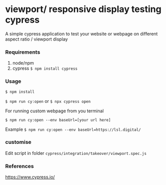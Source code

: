 # viewport/ responsive display testing cypress
A simple cypress application to test your website or webpage on different aspect ratio / viewport display

### Requirements
1. node/npm
2. cypress `$ npm install cypress`

### Usage

`$ npm install`

`$ npm run cy:open` or `$ npx cypress open`

For running custom webpage from you terminal

`$ npm run cy:open --env baseUrl=[your url here]`

Example
`$ npm run cy:open --env baseUrl=https://lsl.digital/`

### customise
Edit script in folder `cypress/integration/takeover/viewport.spec.js`
### References
https://www.cypress.io/
